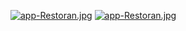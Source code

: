 [![app-Restoran.jpg](https://i.postimg.cc/7P32T9k9/app-Restoran.jpg)](https://postimg.cc/fkbLGxkS)
[![app-Restoran.jpg](https://i.postimg.cc/7P32T9k9/app-Restoran.jpg)](https://postimg.cc/fkbLGxkS)

